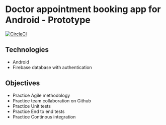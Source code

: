 # Doctor appointment booking app for Android - Prototype

[![CircleCI](https://circleci.com/gh/loccenten/comp313-team6-doctor-appointment-booking-app.svg?style=svg&circle-token=4f8fcaad17630cdf3aceafbeb40981c024986acf)](https://circleci.com/gh/loccenten/comp313-team6-doctor-appointment-booking-app)

## Technologies
- Android
- Firebase database with authentication

## Objectives
- Practice Agile methodology
- Practice team collaboration on Github
- Practice Unit tests
- Practice End to end tests
- Practice Continous integration
